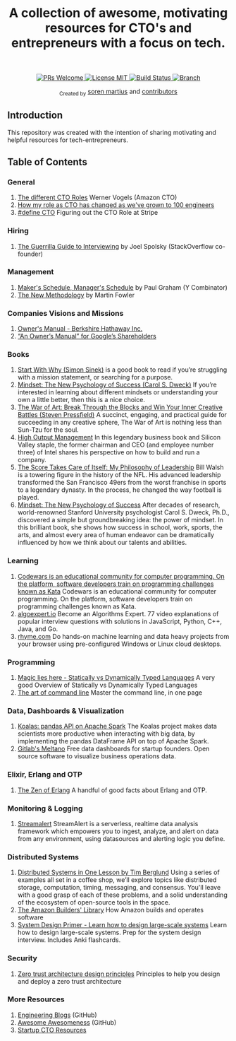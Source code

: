 <h1 align="center">
  A collection of awesome, motivating resources for CTO's and entrepreneurs with a focus on tech.
  <br><br>
</h1>

<p align="center">
  <a href="http://makeapullrequest.com">
    <img src="https://img.shields.io/badge/PRs-welcome-brightgreen.svg?style=flat-square" alt="PRs Welcome">
  </a>
  <a href="https://opensource.org/licenses/MIT">
    <img src="https://img.shields.io/badge/license-MIT-blue.svg?style=flat-square" alt="License MIT">
  </a>
  <a href="https://travis-ci.com/soerenmartius/awesome-cto">
    <img src="https://img.shields.io/travis/soerenmartius/awesome-motivation/master.svg?style=flat-square&label=build&logo=travis" alt="Build Status">
  </a>
  <a href="https://github.com/soerenmartius/awesome-cto/tree/master">
    <img src="https://img.shields.io/badge/Branch-master-green.svg?longCache=true"
      alt="Branch">
  </a>
</p>

<div align="center">
  <sub>Created by</sub>
  <a href="https://www.linkedin.com/in/soerenmartius/">soren martius</a> and
  <a href="https://github.com/soerenmartius/awesome-cto/graphs/contributors">
      contributors
  </a>
</div>

## Introduction

This repository was created with the intention of sharing motivating and helpful resources for tech-entrepreneurs.

## Table of Contents

### General
1. [The different CTO Roles](https://www.allthingsdistributed.com/2007/07/the_different_cto_roles.html) Werner Vogels (Amazon CTO)
1. [How my role as CTO has changed as we've grown to 100 engineers](https://engineering.gusto.com/how-my-role-as-cto-has-changed-as-weve-grown-to-100-engineers/)
1. [#define CTO](https://blog.gregbrockman.com/figuring-out-the-cto-role-at-stripe) Figuring out the CTO Role at Stripe

### Hiring
1. [The Guerrilla Guide to Interviewing](https://www.joelonsoftware.com/2006/10/25/the-guerrilla-guide-to-interviewing-version-30/) by Joel Spolsky (StackOverflow co-founder)

### Management
1. [Maker's Schedule, Manager's Schedule](http://www.paulgraham.com/makersschedule.html) by Paul Graham (Y Combinator)
1. [The New Methodology](https://martinfowler.com/articles/newMethodology.html) by Martin Fowler

### Companies Visions and Missions
1. [Owner's Manual - Berkshire Hathaway Inc.](http://www.berkshirehathaway.com/ownman.pdf)
1. [“An Owner’s Manual” for Google’s Shareholders](https://abc.xyz/investor/founders-letters/2004/ipo-letter.html)

### Books
1. [Start With Why (Simon Sinek)](https://www.amazon.com/Start-Why-Leaders-Inspire-Everyone/dp/1591846447) is a good book to read if you’re struggling with a mission statement, or searching for a purpose.  
1. [Mindset: The New Psychology of Success (Carol S. Dweck)](https://www.amazon.com/Mindset-Updated-Changing-Fulfil-Potential/dp/147213995X) If you’re interested in learning about different mindsets or understanding your own a little better, then this is a nice choice. 
1. [The War of Art: Break Through the Blocks and Win Your Inner Creative Battles (Steven Pressfield)](https://www.amazon.com/War-Art-Through-Creative-Battles/dp/1936891026) A succinct, engaging, and practical guide for succeeding in any creative sphere, The War of Art is nothing less than Sun-Tzu for the soul.
1. [High Output Management](https://www.amazon.com/High-Output-Management-Andrew-Grove/dp/0679762884) In this legendary business book and Silicon Valley staple, the former chairman and CEO (and employee number three) of Intel shares his perspective on how to build and run a company.
1. [The Score Takes Care of Itself: My Philosophy of Leadership](https://www.amazon.com/Score-Takes-Care-Itself-Philosophy/dp/1591843472) Bill Walsh is a towering figure in the history of the NFL. His advanced leadership transformed the San Francisco 49ers from the worst franchise in sports to a legendary dynasty. In the process, he changed the way football is played.
1. [Mindset: The New Psychology of Success](https://www.amazon.com/Mindset-Psychology-Carol-S-Dweck/dp/0345472322) After decades of research, world-renowned Stanford University psychologist Carol S. Dweck, Ph.D., discovered a simple but groundbreaking idea: the power of mindset. In this brilliant book, she shows how success in school, work, sports, the arts, and almost every area of human endeavor can be dramatically influenced by how we think about our talents and abilities. 

### Learning
1. [Codewars is an educational community for computer programming. On the platform, software developers train on programming challenges known as Kata](https://www.codewars.com) Codewars is an educational community for computer programming. On the platform, software developers train on programming challenges known as Kata.
1. [algoexpert.io](https://www.algoexpert.io/) Become an Algorithms Expert. 77 video explanations of popular interview questions with solutions in JavaScript, Python, C++, Java, and Go.
1. [rhyme.com](https://rhyme.com/) Do hands-on machine learning and data heavy projects from your browser using pre-configured Windows or Linux cloud desktops.

### Programming
1. [Magic lies here - Statically vs Dynamically Typed Languages](https://android.jlelse.eu/magic-lies-here-statically-typed-vs-dynamically-typed-languages-d151c7f95e2b) A very good Overview of Statically vs Dynamically Typed Languages
1. [The art of command line](https://github.com/jlevy/the-art-of-command-line) Master the command line, in one page

### Data, Dashboards & Visualization
1. [Koalas: pandas API on Apache Spark](https://github.com/databricks/koalas) The Koalas project makes data scientists more productive when interacting with big data, by implementing the pandas DataFrame API on top of Apache Spark.
1. [Gitlab's Meltano](https://meltano.com/) Free data dashboards for startup founders. Open source software to visualize business operations data.

### Elixir, Erlang and OTP
1. [The Zen of Erlang](https://ferd.ca/the-zen-of-erlang.html) A handful of good facts about Erlang and OTP.

### Monitoring & Logging
1. [Streamalert](https://github.com/airbnb/streamalert) StreamAlert is a serverless, realtime data analysis framework which empowers you to ingest, analyze, and alert on data from any environment, using datasources and alerting logic you define.

### Distributed Systems
1. [Distributed Systems in One Lesson by Tim Berglund](https://www.youtube.com/watch?v=Y6Ev8GIlbxc&t=1049s) Using a series of examples all set in a coffee shop, we’ll explore topics like distributed storage, computation, timing, messaging, and consensus. You'll leave with a good grasp of each of these problems, and a solid understanding of the ecosystem of open-source tools in the space.
1. [The Amazon Builders' Library](https://aws.amazon.com/builders-library/) How Amazon builds and operates software
1. [System Design Primer - Learn how to design large-scale systems](https://github.com/donnemartin/system-design-primer) Learn how to design large-scale systems. Prep for the system design interview. Includes Anki flashcards.

### Security
1. [Zero trust architecture design principles](https://github.com/ukncsc/zero-trust-architecture) Principles to help you design and deploy a zero trust architecture

### More Resources
1. [Engineering Blogs](https://github.com/kilimchoi/engineering-blogs) (GitHub)
1. [Awesome Awesomeness](https://github.com/bayandin/awesome-awesomeness) (GitHub)
1. [Startup CTO Resources](https://www.socalcto.com/2011/09/startup-cto.html)
